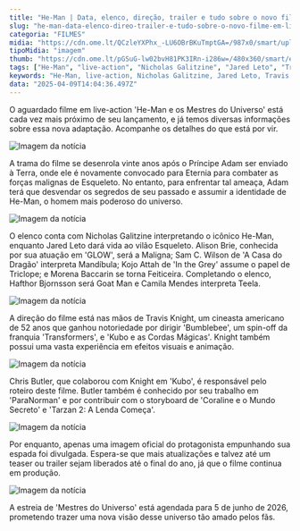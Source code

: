 ```yaml
---
title: "He-Man | Data, elenco, direção, trailer e tudo sobre o novo filme em live-action"
slug: "he-man-data-elenco-direo-trailer-e-tudo-sobre-o-novo-filme-em-live-action"
categoria: "FILMES"
midia: "https://cdn.ome.lt/QCzleYXPhx_-LU6OBrBKuTmptGA=/987x0/smart/uploads/conteudo/fotos/OMELETE_CAPA_-_2025-04-09T104618.191.png"
tipoMidia: "imagem"
thumb: "https://cdn.ome.lt/pGSuG-lw02bvH81PK3IRn-i286w=/480x360/smart/extras/conteudos/omelete_THUMB_-_2025-04-09T104638.373.png"
tags: ["He-Man", "live-action", "Nicholas Galitzine", "Jared Leto", "Travis Knight", "Mestres do Universo", "filme de fantasia", "lançamento 2026"]
keywords: "He-Man, live-action, Nicholas Galitzine, Jared Leto, Travis Knight, Mestres do Universo, filme de fantasia, lançamento 2026"
data: "2025-04-09T14:04:36.497Z"
---
```


O aguardado filme em live-action 'He-Man e os Mestres do Universo' está cada vez mais próximo de seu lançamento, e já temos diversas informações sobre essa nova adaptação. Acompanhe os detalhes do que está por vir.

![Imagem da notícia](https://cdn.ome.lt/d0KIr7bVbqgGpYT_3-M3RawK_sk=/fit-in/837x500/smart/uploads/conteudo/fotos/heman-divulgacao.jpg)

A trama do filme se desenrola vinte anos após o Príncipe Adam ser enviado à Terra, onde ele é novamente convocado para Eternia para combater as forças malignas de Esqueleto. No entanto, para enfrentar tal ameaça, Adam terá que desvendar os segredos de seu passado e assumir a identidade de He-Man, o homem mais poderoso do universo.

![Imagem da notícia](https://cdn.ome.lt/GYRI_DzN7zcnQriW9YXfUB50F0U=/fit-in/837x500/smart/uploads/conteudo/fotos/OMELETE_CAPA_-_2025-04-09T103624.504.png)

O elenco conta com Nicholas Galitzine interpretando o icônico He-Man, enquanto Jared Leto dará vida ao vilão Esqueleto. Alison Brie, conhecida por sua atuação em 'GLOW', será a Maligna; Sam C. Wilson de 'A Casa do Dragão' interpreta Mandíbula; Kojo Attah de 'In the Grey' assume o papel de Triclope; e Morena Baccarin se torna Feiticeira. Completando o elenco, Hafthor Bjornsson será Goat Man e Camila Mendes interpreta Teela.

![Imagem da notícia](https://cdn.ome.lt/Bcusbo1O15-rwIeetsngMTqxPRk=/fit-in/837x500/smart/uploads/conteudo/fotos/Novo_Projeto_40_VSxm2iO.png)

A direção do filme está nas mãos de Travis Knight, um cineasta americano de 52 anos que ganhou notoriedade por dirigir 'Bumblebee', um spin-off da franquia 'Transformers', e 'Kubo e as Cordas Mágicas'. Knight também possui uma vasta experiência em efeitos visuais e animação.

![Imagem da notícia](https://cdn.ome.lt/ppHN3rZa7QnGvgWyLjOobWSvC74=/fit-in/837x500/smart/uploads/conteudo/fotos/75zmioJxrNgJX51Q2HhBcICXzOG.jpg)

Chris Butler, que colaborou com Knight em 'Kubo', é responsável pelo roteiro deste filme. Butler também é conhecido por seu trabalho em 'ParaNorman' e por contribuir com o storyboard de 'Coraline e o Mundo Secreto' e 'Tarzan 2: A Lenda Começa'.

![Imagem da notícia](https://cdn.ome.lt/yfYbowdKCiPEgYxZtvySJofYiwA=/fit-in/837x500/smart/uploads/conteudo/fotos/OMELETE_CAPA_-_2025-04-09T104128.820.png)

Por enquanto, apenas uma imagem oficial do protagonista empunhando sua espada foi divulgada. Espera-se que mais atualizações e talvez até um teaser ou trailer sejam liberados até o final do ano, já que o filme continua em produção.

![Imagem da notícia](https://cdn.ome.lt/oSMmFVzrSml9AM95e6_kxAjUwxY=/fit-in/837x500/smart/uploads/conteudo/fotos/Novo_Projeto_41_NWvluS6.png)

A estreia de 'Mestres do Universo' está agendada para 5 de junho de 2026, prometendo trazer uma nova visão desse universo tão amado pelos fãs.